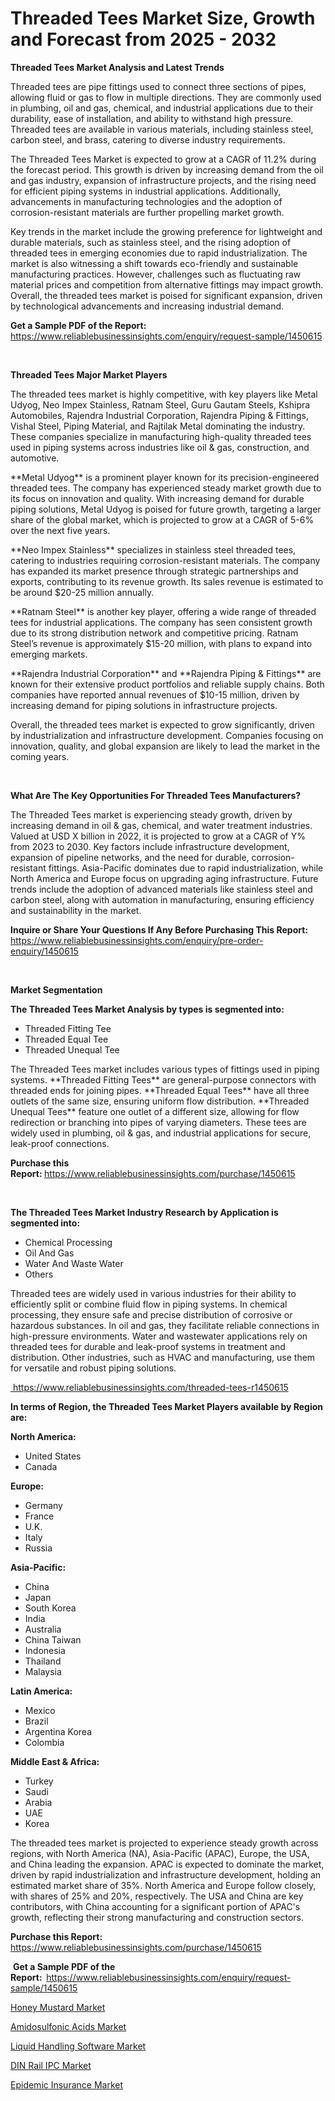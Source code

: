 <p><h1>Threaded Tees Market Size, Growth and Forecast from 2025 - 2032</h1></p><p><strong>Threaded Tees Market Analysis and Latest Trends</strong></p>
<p><p>Threaded tees are pipe fittings used to connect three sections of pipes, allowing fluid or gas to flow in multiple directions. They are commonly used in plumbing, oil and gas, chemical, and industrial applications due to their durability, ease of installation, and ability to withstand high pressure. Threaded tees are available in various materials, including stainless steel, carbon steel, and brass, catering to diverse industry requirements.</p><p>The Threaded Tees Market is expected to grow at a CAGR of 11.2% during the forecast period. This growth is driven by increasing demand from the oil and gas industry, expansion of infrastructure projects, and the rising need for efficient piping systems in industrial applications. Additionally, advancements in manufacturing technologies and the adoption of corrosion-resistant materials are further propelling market growth.</p><p>Key trends in the market include the growing preference for lightweight and durable materials, such as stainless steel, and the rising adoption of threaded tees in emerging economies due to rapid industrialization. The market is also witnessing a shift towards eco-friendly and sustainable manufacturing practices. However, challenges such as fluctuating raw material prices and competition from alternative fittings may impact growth. Overall, the threaded tees market is poised for significant expansion, driven by technological advancements and increasing industrial demand.</p></p>
<p><strong>Get a Sample PDF of the Report:&nbsp;</strong> <a href="https://www.reliablebusinessinsights.com/enquiry/request-sample/1450615?utm_campaign=2128&utm_medium=2&utm_source=Github&utm_content=ia&utm_term=26012025&utm_id=threaded-tees">https://www.reliablebusinessinsights.com/enquiry/request-sample/1450615</a></p>
<p>&nbsp;</p>
<p><strong>Threaded Tees Major Market Players</strong></p>
<p><p>The threaded tees market is highly competitive, with key players like Metal Udyog, Neo Impex Stainless, Ratnam Steel, Guru Gautam Steels, Kshipra Automobiles, Rajendra Industrial Corporation, Rajendra Piping & Fittings, Vishal Steel, Piping Material, and Rajtilak Metal dominating the industry. These companies specialize in manufacturing high-quality threaded tees used in piping systems across industries like oil & gas, construction, and automotive.</p><p>**Metal Udyog** is a prominent player known for its precision-engineered threaded tees. The company has experienced steady market growth due to its focus on innovation and quality. With increasing demand for durable piping solutions, Metal Udyog is poised for future growth, targeting a larger share of the global market, which is projected to grow at a CAGR of 5-6% over the next five years.</p><p>**Neo Impex Stainless** specializes in stainless steel threaded tees, catering to industries requiring corrosion-resistant materials. The company has expanded its market presence through strategic partnerships and exports, contributing to its revenue growth. Its sales revenue is estimated to be around $20-25 million annually.</p><p>**Ratnam Steel** is another key player, offering a wide range of threaded tees for industrial applications. The company has seen consistent growth due to its strong distribution network and competitive pricing. Ratnam Steel’s revenue is approximately $15-20 million, with plans to expand into emerging markets.</p><p>**Rajendra Industrial Corporation** and **Rajendra Piping & Fittings** are known for their extensive product portfolios and reliable supply chains. Both companies have reported annual revenues of $10-15 million, driven by increasing demand for piping solutions in infrastructure projects.</p><p>Overall, the threaded tees market is expected to grow significantly, driven by industrialization and infrastructure development. Companies focusing on innovation, quality, and global expansion are likely to lead the market in the coming years.</p></p>
<p>&nbsp;</p>
<p><strong>What Are The Key Opportunities For Threaded Tees Manufacturers?</strong></p>
<p><p>The Threaded Tees market is experiencing steady growth, driven by increasing demand in oil & gas, chemical, and water treatment industries. Valued at USD X billion in 2022, it is projected to grow at a CAGR of Y% from 2023 to 2030. Key factors include infrastructure development, expansion of pipeline networks, and the need for durable, corrosion-resistant fittings. Asia-Pacific dominates due to rapid industrialization, while North America and Europe focus on upgrading aging infrastructure. Future trends include the adoption of advanced materials like stainless steel and carbon steel, along with automation in manufacturing, ensuring efficiency and sustainability in the market.</p></p>
<p><strong>Inquire or Share Your Questions If Any Before Purchasing This Report:</strong> <a href="https://www.reliablebusinessinsights.com/enquiry/pre-order-enquiry/1450615?utm_campaign=2128&utm_medium=2&utm_source=Github&utm_content=ia&utm_term=26012025&utm_id=threaded-tees">https://www.reliablebusinessinsights.com/enquiry/pre-order-enquiry/1450615</a></p>
<p>&nbsp;</p>
<p><strong>Market Segmentation</strong></p>
<p><strong>The Threaded Tees Market Analysis by types is segmented into:</strong></p>
<p><ul><li>Threaded Fitting Tee</li><li>Threaded Equal Tee</li><li>Threaded Unequal Tee</li></ul></p>
<p><p>The Threaded Tees market includes various types of fittings used in piping systems. **Threaded Fitting Tees** are general-purpose connectors with threaded ends for joining pipes. **Threaded Equal Tees** have all three outlets of the same size, ensuring uniform flow distribution. **Threaded Unequal Tees** feature one outlet of a different size, allowing for flow redirection or branching into pipes of varying diameters. These tees are widely used in plumbing, oil & gas, and industrial applications for secure, leak-proof connections.</p></p>
<p><strong>Purchase this Report:&nbsp;</strong><a href="https://www.reliablebusinessinsights.com/purchase/1450615?utm_campaign=2128&utm_medium=2&utm_source=Github&utm_content=ia&utm_term=26012025&utm_id=threaded-tees">https://www.reliablebusinessinsights.com/purchase/1450615</a></p>
<p>&nbsp;</p>
<p><strong>The Threaded Tees Market Industry Research by Application is segmented into:</strong></p>
<p><ul><li>Chemical Processing</li><li>Oil And Gas</li><li>Water And Waste Water</li><li>Others</li></ul></p>
<p><p>Threaded tees are widely used in various industries for their ability to efficiently split or combine fluid flow in piping systems. In chemical processing, they ensure safe and precise distribution of corrosive or hazardous substances. In oil and gas, they facilitate reliable connections in high-pressure environments. Water and wastewater applications rely on threaded tees for durable and leak-proof systems in treatment and distribution. Other industries, such as HVAC and manufacturing, use them for versatile and robust piping solutions.</p></p>
<p><a href="https://www.reliablebusinessinsights.com/threaded-tees-r1450615?utm_campaign=2128&utm_medium=2&utm_source=Github&utm_content=ia&utm_term=26012025&utm_id=threaded-tees">&nbsp;https://www.reliablebusinessinsights.com/threaded-tees-r1450615</a></p>
<p><strong>In terms of Region, the Threaded Tees Market Players available by Region are:</strong></p>
<p>
    <p> <strong> North America: </strong>
        <ul>
            <li>United States</li>
            <li>Canada</li>
        </ul>
        </p> 
    <p> <strong> Europe: </strong>
        <ul>
            <li>Germany</li>
            <li>France</li>
            <li>U.K.</li>
            <li>Italy</li>
            <li>Russia</li>
        </ul>
        </p> 
    <p> <strong> Asia-Pacific: </strong>
        <ul>
            <li>China</li>
            <li>Japan</li>
            <li>South Korea</li>
            <li>India</li>
            <li>Australia</li>
            <li>China Taiwan</li>
            <li>Indonesia</li>
            <li>Thailand</li>
            <li>Malaysia</li>
        </ul>
        </p> 
    <p> <strong> Latin America: </strong>
        <ul>
            <li>Mexico</li>
            <li>Brazil</li>
            <li>Argentina Korea</li>
            <li>Colombia</li>
        </ul>
        </p> 
    <p> <strong> Middle East & Africa: </strong>
        <ul>
            <li>Turkey</li>
            <li>Saudi</li>
            <li>Arabia</li>
            <li>UAE</li>
            <li>Korea</li>
        </ul>
    </p>
    </p>
<p><p>The threaded tees market is projected to experience steady growth across regions, with North America (NA), Asia-Pacific (APAC), Europe, the USA, and China leading the expansion. APAC is expected to dominate the market, driven by rapid industrialization and infrastructure development, holding an estimated market share of 35%. North America and Europe follow closely, with shares of 25% and 20%, respectively. The USA and China are key contributors, with China accounting for a significant portion of APAC's growth, reflecting their strong manufacturing and construction sectors.</p></p>
<p><strong>Purchase this Report: </strong><a href="https://www.reliablebusinessinsights.com/purchase/1450615?utm_campaign=2128&utm_medium=2&utm_source=Github&utm_content=ia&utm_term=26012025&utm_id=threaded-tees">https://www.reliablebusinessinsights.com/purchase/1450615</a></p>
<p>&nbsp;<strong>Get a Sample PDF of the Report:&nbsp;&nbsp;</strong><a href="https://www.reliablebusinessinsights.com/enquiry/request-sample/1450615?utm_campaign=2128&utm_medium=2&utm_source=Github&utm_content=ia&utm_term=26012025&utm_id=threaded-tees">https://www.reliablebusinessinsights.com/enquiry/request-sample/1450615</a></p>
<p><strong></strong></p>
<p><p><a href="https://www.linkedin.com/pulse/forecasting-growth-honey-mustard-market-size-scope-cagr-118-from-qhi6e?utm_campaign=2128&utm_medium=2&utm_source=Github&utm_content=ia&utm_term=26012025&utm_id=threaded-tees">Honey Mustard Market</a></p><p><a href="https://www.linkedin.com/pulse/examining-amidosulfonic-acids-market-globally-latest-trends-lvuie?utm_campaign=2128&utm_medium=2&utm_source=Github&utm_content=ia&utm_term=26012025&utm_id=threaded-tees">Amidosulfonic Acids Market</a></p><p><a href="https://www.linkedin.com/pulse/market-revenue-growth-forecast-liquid-handling-software-72-cagr-xsdde?utm_campaign=2128&utm_medium=2&utm_source=Github&utm_content=ia&utm_term=26012025&utm_id=threaded-tees">Liquid Handling Software Market</a></p><p><a href="https://www.linkedin.com/pulse/din-rail-ipc-market-share-revenue-analysis-segment-forecasts-mg08c?utm_campaign=2128&utm_medium=2&utm_source=Github&utm_content=ia&utm_term=26012025&utm_id=threaded-tees">DIN Rail IPC Market</a></p><p><a href="https://www.linkedin.com/pulse/sales-channel-penetration-analysis-epidemic-insurance-market-eyewe?utm_campaign=2128&utm_medium=2&utm_source=Github&utm_content=ia&utm_term=26012025&utm_id=threaded-tees">Epidemic Insurance Market</a></p></p>